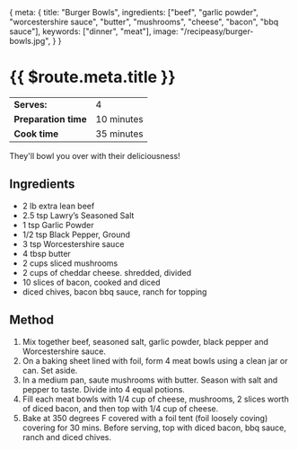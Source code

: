 <route>
{
  meta: {
    title: "Burger Bowls",
    ingredients: ["beef", "garlic powder", "worcestershire sauce", "butter", "mushrooms", "cheese", "bacon", "bbq sauce"],
    keywords: ["dinner", "meat"],
    image: "/recipeasy/burger-bowls.jpg",
  }
}
</route>

<Layout>

# {{ $route.meta.title }}

<RecipeImage :src="$route.meta.image" :alt="$route.meta.title" />

|                      |            |
| -------------------- | ---------- |
| **Serves:**          | 4          |
| **Preparation time** | 10 minutes |
| **Cook time**        | 35 minutes |

They'll bowl you over with their deliciousness!

## Ingredients

- 2 lb extra lean beef
- 2.5 tsp Lawry’s Seasoned Salt
- 1 tsp Garlic Powder
- 1/2 tsp Black Pepper, Ground
- 3 tsp Worcestershire sauce
- 4 tbsp butter
- 2 cups sliced mushrooms
- 2 cups of cheddar cheese. shredded, divided
- 10 slices of bacon, cooked and diced
- diced chives, bacon bbq sauce, ranch for topping

## Method

1. Mix together beef, seasoned salt, garlic powder, black pepper and Worcestershire sauce.
2. On a baking sheet lined with foil, form 4 meat bowls using a clean jar or can. Set aside.
3. In a medium pan, saute mushrooms with butter. Season with salt and pepper to taste. Divide into 4 equal potions.
4. Fill each meat bowls with 1/4 cup of cheese, mushrooms, 2 slices worth of diced bacon, and then top with 1/4 cup of cheese.
5. Bake at 350 degrees F covered with a foil tent (foil loosely coving) covering for 30 mins. Before serving, top with diced bacon, bbq sauce, ranch and diced chives.

</Layout>
